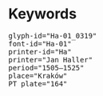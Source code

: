 # Keywords
<pre>
glyph-id="Ha-01_0319"
font-id="Ha-01"
printer-id="Ha"
printer="Jan Haller"
period="1505–1525"
place="Kraków"
PT plate="164"
</pre>
